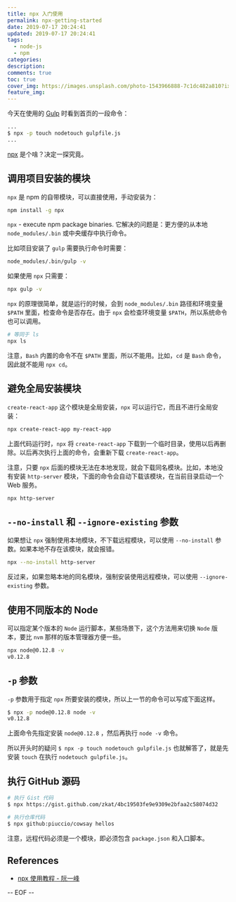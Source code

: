 ```yaml
---
title: npx 入门使用
permalink: npx-getting-started
date: 2019-07-17 20:24:41
updated: 2019-07-17 20:24:41
tags:
  - node-js
  - npm
categories:
description:
comments: true
toc: true
cover_img: https://images.unsplash.com/photo-1543966888-7c1dc482a810?ixlib=rb-1.2.1&ixid=eyJhcHBfaWQiOjEyMDd9&auto=format&fit=crop&w=640&q=80
feature_img:
---
```


今天在使用的 [Gulp](https://gulpjs.com/) 时看到首页的一段命令：

```bash
...
$ npx -p touch nodetouch gulpfile.js
...
```

[npx](https://www.npmjs.com/package/npx) 是个啥？决定一探究竟。

<!-- more -->

## 调用项目安装的模块

`npx` 是 npm 的自带模块，可以直接使用，手动安装为：

```bash
npm install -g npx
```

`npx` - execute npm package binaries. 它解决的问题是：更方便的从本地 `node_modules/.bin` 或中央缓存中执行命令。

比如项目安装了 `gulp` 需要执行命令时需要：

```bash
node_modules/.bin/gulp -v
```

如果使用 `npx` 只需要：

```bash
npx gulp -v
```

`npx` 的原理很简单，就是运行的时候，会到 `node_modules/.bin` 路径和环境变量 `$PATH` 里面，检查命令是否存在。由于 `npx` 会检查环境变量 `$PATH`，所以系统命令也可以调用。

```bash
# 等同于 ls
npx ls
```

注意，`Bash` 内置的命令不在 `$PATH` 里面，所以不能用。比如，`cd` 是 `Bash` 命令，因此就不能用 `npx cd`。

## 避免全局安装模块

`create-react-app` 这个模块是全局安装，`npx` 可以运行它，而且不进行全局安装：

```bash
npx create-react-app my-react-app
```

上面代码运行时，`npx` 将 `create-react-app` 下载到一个临时目录，使用以后再删除。以后再次执行上面的命令，会重新下载 `create-react-app`。

注意，只要 `npx` 后面的模块无法在本地发现，就会下载同名模块。比如，本地没有安装 `http-server` 模块，下面的命令会自动下载该模块，在当前目录启动一个 Web 服务。

```bash
npx http-server
```

## `--no-install` 和 `--ignore-existing` 参数

如果想让 `npx` 强制使用本地模块，不下载远程模块，可以使用 `--no-install` 参数。如果本地不存在该模块，就会报错。

```bash
npx --no-install http-server
```

反过来，如果忽略本地的同名模块，强制安装使用远程模块，可以使用 `--ignore-existing` 参数。

## 使用不同版本的 Node

可以指定某个版本的 `Node` 运行脚本，某些场景下，这个方法用来切换 `Node` 版本，要比 `nvm` 那样的版本管理器方便一些。

```bash
npx node@0.12.8 -v
v0.12.8
```

## `-p` 参数

`-p` 参数用于指定 `npx` 所要安装的模块，所以上一节的命令可以写成下面这样。

```bash
$ npx -p node@0.12.8 node -v
v0.12.8
```

上面命令先指定安装 `node@0.12.8` ，然后再执行 `node -v` 命令。

所以开头时的疑问 `$ npx -p touch nodetouch gulpfile.js` 也就解答了，就是先安装 `touch` 在执行 `nodetouch gulpfile.js`。

## 执行 GitHub 源码

```bash
# 执行 Gist 代码
$ npx https://gist.github.com/zkat/4bc19503fe9e9309e2bfaa2c58074d32

# 执行仓库代码
$ npx github:piuccio/cowsay hellos
```

注意，远程代码必须是一个模块，即必须包含 `package.json` 和入口脚本。

## References

- [npx 使用教程 - 阮一峰](http://www.ruanyifeng.com/blog/2019/02/npx.html)

-- EOF --
